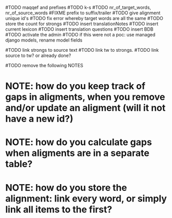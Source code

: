 #TODO maqqef and prefixes
#TODO k-s
#TODO nr_of_target_words, nr_of_source_words
#FIXME prefix to suffix/trailer
#TODO give alignment unique id's
#TODO fix error whereby target words are all the same
#TODO store the count for strongs
#TODO insert translationNotes
#TODO insert current lexicon
#TODO insert translation questions
#TODO insert BDB
#TODO activate the admin
#TODO if this were not a poc: use managed django models, rename model fields

#TODO link strongs to source text
#TODO link tw to strongs.
#TODO link source to tw? or already done?

#TODO remove the following NOTES
# NOTE: how do you keep track of gaps in aligments, when you remove and/or update an aligment (will it not have a new id?)
# NOTE: how do you calculate gaps when aligments are in a separate table?
# NOTE: how do you store the alignment: link every word, or simply link all items to the first? 